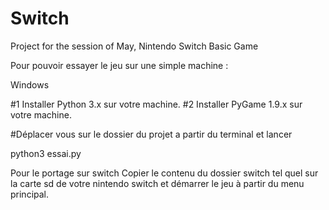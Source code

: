 # Switch
Project for the session of May, Nintendo Switch Basic Game

Pour pouvoir essayer le jeu sur une simple machine :


Windows

#1 Installer Python 3.x sur votre machine.
#2 Installer PyGame 1.9.x sur votre machine.

#Déplacer vous sur le dossier du projet a partir du terminal et lancer 

python3 essai.py


Pour le portage sur switch
Copier le contenu du dossier switch tel quel sur la carte sd de votre nintendo switch et démarrer le jeu à partir du menu principal.



